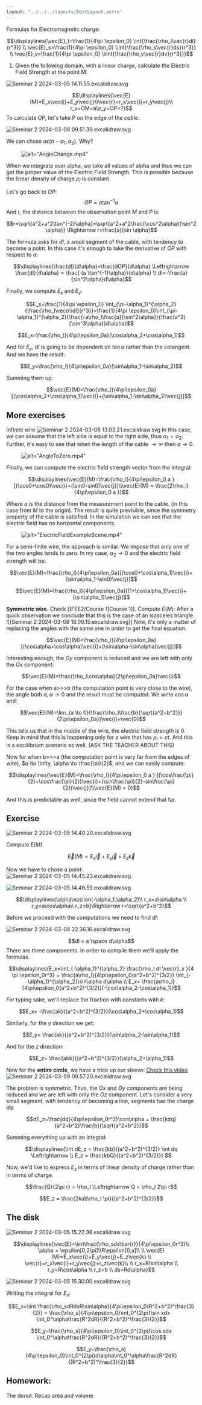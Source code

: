 ```yaml
---
layout: "../../../layouts/PostLayout.astro"
---
```


Formulas for Electromagnetic charge:


$$\displaylines{\vec{E}_l=\frac{1}{4\pi \epsilon_0} \int{\frac{\rho_l\vec{r}dl}{r^3}} \\ \vec{E}_s=\frac{1}{4\pi \epsilon_0} \iint{\frac{\rho_s\vec{r}ds}{r^3}} \\ \vec{E}_v=\frac{1}{4\pi \epsilon_0} \iiint{\frac{\rho_v\vec{r}dv}{r^3}}}$$

1) Given the following domain, with a linear charge, calculate the Electric Field Strength at the point M:

![Seminar 2 2024-03-05 14.11.55.excalidraw.svg](/Seminar%202%202024-03-05%2014.11.55.excalidraw.svg)


$$\displaylines{\vec{E}(M)=E_x\vec{i}+E_y\vec{j}\\\vec{r}=r_x\vec{i}+r_y\vec{j}\\ r_x=OM=a\\r_y=OP=?}$$
To calculate OP, let's take P on the edge of the *cable*.


![Seminar 2 2024-03-08 09.51.39.excalidraw.svg](/Seminar%202%202024-03-08%2009.51.39.excalidraw.svg)



We can chose $\alpha \epsilon (\pi-\alpha_1,\alpha_2)$. Why?

<figure>
<img class="video" src="/AngleChange.mp4" title=
alt="AngleChange.mp4" />
</figure>


When we integrate over alpha, we take all values of alpha and thus we can get the proper value of the Electric Field Strength. This is possible because the linear density of charge $\rho_l$ is constant.

Let's go back to $OP$:
$$OP=a\tan^{-1}\alpha$$
And r, the distance between the observation point $M$ and $P$ is:

$$r=\sqrt{a^2+a^2\tan^{-2}\alpha}=\sqrt{a^2+a^2\frac{\cos^2\alpha}{\sin^2 \alpha}} \Rightarrow r=\frac{a}{sin \alpha}$$

The formula asks for $dl$, a _small_ segment of the cable, with tendency to become a point. In this case it's enough to take the derivative of $OP$ with respect to $\alpha$: 


$$\displaylines{\frac{dl}{d\alpha}=\frac{dOP}{d\alpha} \Leftrightarrow \frac{dl}{d\alpha} = \frac{ (a \tan^{-1}\alpha)}{d\alpha} \\ dl=-\frac{a}{sin^2\alpha}d\alpha}$$


Finally, we compute $E_x$ and $E_y$:


$$E_x=\frac{1}{4\pi \epsilon_0} \int_{\pi-\alpha_1}^{\alpha_2}{\frac{\rho_l\vec{r}dl}{r^3}}=\frac{1}{4\pi \epsilon_0}\int_{\pi-\alpha_1}^{\alpha_2}{\frac{-a\rho_l\frac{a}{\sin^2\alpha}}{\frac{a^3}{\sin^3\alpha}}d\alpha}$$


$$E_x=\frac{\rho_l}{4\pi\epsilon_0a}(\cos\alpha_2+\cos\alpha_1)$$


And for $E_y$, $dl$ is going to be dependent on $\tan\alpha$ rather than the cotangent. And we have the result:


$$E_y=\frac{\rho_l}{4\pi\epsilon_0a}(\sin\alpha_1-\sin\alpha_2)$$


Summing them up:


$$\vec{E}(M)=\frac{\rho_l}{4\pi\epsilon_0a}[(\cos\alpha_2+\cos\alpha_1)\vec{i}+(\sin\alpha_1-\sin\alpha_2)\vec{j}]$$

## More exercises

Infinite wire
 ![Seminar 2 2024-03-08 13.03.21.excalidraw.svg](/Seminar%202%202024-03-08%2013.03.21.excalidraw.svg)
In this case, we can assume that the left side is equal to the right side, thus $\alpha_1 = \alpha_2$. Further, it's easy to see that when the length of the cable $\to \infty$ then $\alpha \to 0$.



<figure>
<img class="video" src="/AngleToZero.mp4" title=
alt="AngleToZero.mp4" />
</figure>


Finally, we can compute the electric field strength vector from the integral:


$$\displaylines{\vec{E}(M)=\frac{\rho_l}{4\pi\epsilon_0 a } [(\cos0+\cos0)\vec{i}+(\sin0-sin0)\vec{j}]\\\vec{E}(M) = \frac{2\rho_l}{4\pi\epsilon_0 a }}$$


Where $a$ is the distance from the measurement point to the cable. (in this case from $M$ to the origin).
The result is quite previsible, since the symmetry property of the cable is satisfied.
In the simulation we can see that the electric field has no horizontal components.

<figure>
<img class="video" src="/ElectricFieldExampleScene.mp4" title=
alt="ElectricFieldExampleScene.mp4" />
</figure>

 For a semi-finite wire, the approach is similar. We impose that only one of the two angles tends to zero. In my case, $\alpha_2 \to 0$ and the electric field strength will be:


 $$\vec{E}(M)=\frac{\rho_l}{4\pi\epsilon_0a}[(\cos0+\cos\alpha_1)\vec{i}+(\sin\alpha_1-\sin0)\vec{j}]$$


$$\vec{E}(M)=\frac{\rho_l}{4\pi\epsilon_0a}[(1+\cos\alpha_1)\vec{i}+(\sin\alpha_1)\vec{j}]$$


**Symmetric wire.** Check [[FEE2/Course 1|Course 1]].
Compute $E(M)$:
After a quick observation we conclude that this is the case of an isosceles triangle.
![[Seminar 2 2024-03-08 16.00.15.excalidraw.svg]]
Now, it's only a matter of replacing the angles with the same one in order to get the final equation.

$$\vec{E}(M)=\frac{\rho_l}{4\pi\epsilon_0a}[(\cos\alpha+\cos\alpha)\vec{i}+(\sin\alpha-\sin\alpha)\vec{j}]$$

Interesting enough, the $Oy$ component is reduced and we are left with only the $Ox$ component:


$$\vec{E}(M)=\frac{\rho_l\cos\alpha}{2\pi\epsilon_0a}\vec{i}$$


For the case when a>>>b (the computation point is very close to the wire), the angle both $a,\alpha \to 0$ and the result must be computed. We write $\cos\alpha$ and:


$$\vec{E}(M)=\lim_{a \to 0}(\frac{\rho_l\frac{b}{\sqrt{a^2+b^2}}}{2\pi\epsilon_0a})\vec{i}=\vec{0}$$


This tells us that in the middle of the wire, the electric field strength is 0. Keep in mind that this is happening only for a wire that has $\rho_l=ct$. And this is a equilibrium scenario as well. (ASK THE TEACHER ABOUT THIS)

Now for when b>>>a (the computation point is very far from the edges of wire), $a \to \infty, \alpha \to \frac{\pi}{2}$, and we can easily compute:


$$\displaylines{\vec{E}(M)=\frac{\rho_l}{4\pi\epsilon_0 a } [(\cos\frac{\pi}{2}+\cos\frac{\pi}{2})\vec{i}+(\sin\frac{\pi}{2}-sin\frac{\pi}{2})\vec{j}]\\\vec{E}(M) = 0}$$


And this is predictable as well, since the field cannot extend that far.
## Exercise
![Seminar 2 2024-03-05 14.40.20.excalidraw.svg](/Seminar%202%202024-03-05%2014.40.20.excalidraw.svg)

Compute $E(M)$.


$$\vec{E}(M)=E_x\vec{i}+E_y\vec{j}+E_z\vec{k}$$


Now we have to chose a point:
![Seminar 2 2024-03-05 14.45.23.excalidraw.svg](/Seminar%202%202024-03-05%2014.45.23.excalidraw.svg)



![Seminar 2 2024-03-05 14.46.59.excalidraw.svg](/Seminar%202%202024-03-05%2014.46.59.excalidraw.svg)


$$\displaylines{\alpha\epsilon(-\alpha_1,\alpha_2)\\ r_x=a\sin\alpha \\ r_y=a\cos\alpha\\ r_z=b}\Rightarrow r=\sqrt{a^2+b^2}$$


Before we proceed with the computations we need to find $dl$:


![Seminar 2 2024-03-08 22.36.16.excalidraw.svg](/Seminar%202%202024-03-08%2022.36.16.excalidraw.svg)



$$dl = a \space d\alpha$$
There are three components. In order to compile them we'll apply the formulas.


$$\displaylines{E_x=\int_{-\alpha_1}^{\alpha_2} \frac{\rho_l dl \vec{r}_x }{4 \pi \epsilon_0r^3} = \frac{a\rho_l}{4\pi\epsilon_0(a^2+b^2)^{3/2}} \int_{-\alpha_1}^{\alpha_2}\sin\alpha d\alpha \\ E_x= \frac{a\rho_l}{4\pi\epsilon_0(a^2+b^2)^{3/2}}(-\cos\alpha_2-\cos\alpha_1)}$$


For typing sake, we'll replace the fraction with constants with $k$:


$$E_x= -\frac{ak}{(a^2+b^2)^{3/2}}(\cos\alpha_2+\cos\alpha_1)$$


Similarly, for the $y$ direction we get:


$$E_y= \frac{ak}{(a^2+b^2)^{3/2}}(\sin\alpha_2-\sin\alpha_1)$$


And for the $z$ direction:


$$E_z= \frac{abk}{(a^2+b^2)^{3/2}}(\alpha_2+\alpha_1)$$



Now for the **entire circle**, we have a trick up our sleeve:
[Check this video](https://www.youtube.com/watch?v=iLDtok2Zl8I)
![Seminar 2 2024-03-09 09.57.20.excalidraw.svg](/Seminar%202%202024-03-09%2009.57.20.excalidraw.svg)


The problem is symmetric. Thus, the $Ox$ and $Oy$ components are being reduced and we are left with only the $Oz$ component. Let's consider a very small segment, with tendency of becoming a line, segments has the charge $dq$:


$$dE_z=\frac{dq}{4\pi\epsilon_0r^2}\cos\alpha = \frac{kdq}{a^2+b^2}\frac{b}{\sqrt{a^2+b^2}}$$


Summing everything up with an integral:


$$\displaylines{\int dE_z = \frac{kb}{(a^2+b^2)^{3/2}} \int dq \Leftrightarrow \\ E_z = \frac{kbQ}{(a^2+b^2)^{3/2}}} $$


Now, we'd like to express $E_z$ in terms of linear density of charge rather than in terms of charge.


$$\frac{Q}{2\pi r} = \rho_l \Leftrightarrow Q = \rho_l 2\pi r$$


$$E_z = \frac{2kab\rho_l \pi}{(a^2+b^2)^{3/2}}$$


## The disk
![Seminar 2 2024-03-05 15.22.36.excalidraw.svg](/Seminar%202%202024-03-05%2015.22.36.excalidraw.svg)




$$\displaylines{\vec{E}=\iint\frac{\rho_sds\bar{r}}{4\pi\epsilon_0r^3}\\ \alpha = \epsilon[0,2\pi]\\R\epsilon[0,a]\\ \\  \vec{E}(M)=E_x\vec{i}+E_y\vec{j}+E_z\vec{k} \\ \vec{r}=r_x\vec{i}+r_y\vec{j}+r_z\vec{k}\\ \\ r_x=R\sin\alpha \\ r_y=R\cos\alpha \\ r_z=b \\ ds=Rd\alpha}$$



![Seminar 2 2024-03-05 15.30.00.excalidraw.svg](/Seminar%202%202024-03-05%2015.30.00.excalidraw.svg)

Writing the integral for $E_x$:


$$E_x=\iint \frac{\rho_sdRdxR\sin\alpha}{4\pi\epsilon_0(R^2+b^2)^\frac{3}{2}} = \frac{\rho_s}{4\pi\epsilon_0}\int_0^{2\pi}\sin xdx \int_0^\alpha\frac{R^2dR}{(R^2+b^2)^\frac{3}{2}}$$


$$E_y=\frac{\rho_s}{4\pi\epsilon_0}\int_0^{2\pi}\cos xdx \int_0^\alpha\frac{R^2dR}{(R^2+b^2)^\frac{3}{2}}$$


$$E_y=\frac{\rho_s}{4\pi\epsilon_0}\int_0^{2\pi}d\alpha\int_0^\alpha\frac{R^2dR}{(R^2+b^2)^\frac{3}{2}}$$



## Homework:
The donut.
Recap area and volume